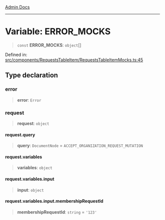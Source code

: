[Admin Docs](/)

***

# Variable: ERROR\_MOCKS

> `const` **ERROR\_MOCKS**: `object`[]

Defined in: [src/components/RequestsTableItem/RequestsTableItemMocks.ts:45](https://github.com/PalisadoesFoundation/talawa-admin/blob/main/src/components/RequestsTableItem/RequestsTableItemMocks.ts#L45)

## Type declaration

### error

> **error**: `Error`

### request

> **request**: `object`

#### request.query

> **query**: `DocumentNode` = `ACCEPT_ORGANIZATION_REQUEST_MUTATION`

#### request.variables

> **variables**: `object`

#### request.variables.input

> **input**: `object`

#### request.variables.input.membershipRequestId

> **membershipRequestId**: `string` = `'123'`
